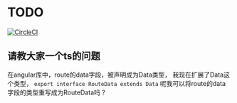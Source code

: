 # TODO
[![CircleCI](https://circleci.com/gh/AmberAAA/ng-todo.svg?style=svg)](https://circleci.com/gh/AmberAAA/ng-todo)

请教大家一个ts的问题
-----
在angular库中，route的data字段，被声明成为Data类型，
我现在扩展了Data这个类型，
`export interface RouteData extends Data`
呢我可以将route的data字段的类型重写成为RouteData吗？


